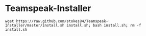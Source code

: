 Teamspeak-Installer
===================

```wget https://raw.github.com/stokes84/Teamspeak-Installer/master/install.sh install.sh; bash install.sh; rm -f install.sh```
